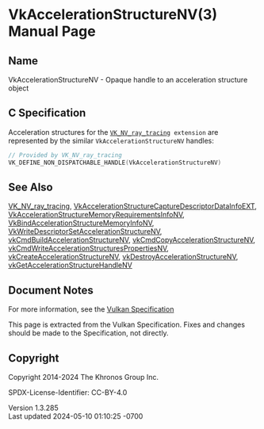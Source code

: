 # VkAccelerationStructureNV(3) Manual Page

## Name

VkAccelerationStructureNV - Opaque handle to an acceleration structure
object



## <a href="#_c_specification" class="anchor"></a>C Specification

Acceleration structures for the
[`VK_NV_ray_tracing`](https://registry.khronos.org/vulkan/specs/1.3-extensions/man/html/VK_NV_ray_tracing.html)` extension` are
represented by the similar `VkAccelerationStructureNV` handles:

``` c
// Provided by VK_NV_ray_tracing
VK_DEFINE_NON_DISPATCHABLE_HANDLE(VkAccelerationStructureNV)
```

## <a href="#_see_also" class="anchor"></a>See Also

[VK_NV_ray_tracing](https://registry.khronos.org/vulkan/specs/1.3-extensions/man/html/VK_NV_ray_tracing.html),
[VkAccelerationStructureCaptureDescriptorDataInfoEXT](https://registry.khronos.org/vulkan/specs/1.3-extensions/man/html/VkAccelerationStructureCaptureDescriptorDataInfoEXT.html),
[VkAccelerationStructureMemoryRequirementsInfoNV](https://registry.khronos.org/vulkan/specs/1.3-extensions/man/html/VkAccelerationStructureMemoryRequirementsInfoNV.html),
[VkBindAccelerationStructureMemoryInfoNV](https://registry.khronos.org/vulkan/specs/1.3-extensions/man/html/VkBindAccelerationStructureMemoryInfoNV.html),
[VkWriteDescriptorSetAccelerationStructureNV](https://registry.khronos.org/vulkan/specs/1.3-extensions/man/html/VkWriteDescriptorSetAccelerationStructureNV.html),
[vkCmdBuildAccelerationStructureNV](https://registry.khronos.org/vulkan/specs/1.3-extensions/man/html/vkCmdBuildAccelerationStructureNV.html),
[vkCmdCopyAccelerationStructureNV](https://registry.khronos.org/vulkan/specs/1.3-extensions/man/html/vkCmdCopyAccelerationStructureNV.html),
[vkCmdWriteAccelerationStructuresPropertiesNV](https://registry.khronos.org/vulkan/specs/1.3-extensions/man/html/vkCmdWriteAccelerationStructuresPropertiesNV.html),
[vkCreateAccelerationStructureNV](https://registry.khronos.org/vulkan/specs/1.3-extensions/man/html/vkCreateAccelerationStructureNV.html),
[vkDestroyAccelerationStructureNV](https://registry.khronos.org/vulkan/specs/1.3-extensions/man/html/vkDestroyAccelerationStructureNV.html),
[vkGetAccelerationStructureHandleNV](https://registry.khronos.org/vulkan/specs/1.3-extensions/man/html/vkGetAccelerationStructureHandleNV.html)

## <a href="#_document_notes" class="anchor"></a>Document Notes

For more information, see the <a
href="https://registry.khronos.org/vulkan/specs/1.3-extensions/html/vkspec.html#VkAccelerationStructureNV"
target="_blank" rel="noopener">Vulkan Specification</a>

This page is extracted from the Vulkan Specification. Fixes and changes
should be made to the Specification, not directly.

## <a href="#_copyright" class="anchor"></a>Copyright

Copyright 2014-2024 The Khronos Group Inc.

SPDX-License-Identifier: CC-BY-4.0

Version 1.3.285  
Last updated 2024-05-10 01:10:25 -0700
